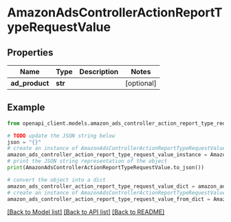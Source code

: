 # AmazonAdsControllerActionReportTypeRequestValue


## Properties

Name | Type | Description | Notes
------------ | ------------- | ------------- | -------------
**ad_product** | **str** |  | [optional] 

## Example

```python
from openapi_client.models.amazon_ads_controller_action_report_type_request_value import AmazonAdsControllerActionReportTypeRequestValue

# TODO update the JSON string below
json = "{}"
# create an instance of AmazonAdsControllerActionReportTypeRequestValue from a JSON string
amazon_ads_controller_action_report_type_request_value_instance = AmazonAdsControllerActionReportTypeRequestValue.from_json(json)
# print the JSON string representation of the object
print(AmazonAdsControllerActionReportTypeRequestValue.to_json())

# convert the object into a dict
amazon_ads_controller_action_report_type_request_value_dict = amazon_ads_controller_action_report_type_request_value_instance.to_dict()
# create an instance of AmazonAdsControllerActionReportTypeRequestValue from a dict
amazon_ads_controller_action_report_type_request_value_from_dict = AmazonAdsControllerActionReportTypeRequestValue.from_dict(amazon_ads_controller_action_report_type_request_value_dict)
```
[[Back to Model list]](../README.md#documentation-for-models) [[Back to API list]](../README.md#documentation-for-api-endpoints) [[Back to README]](../README.md)


